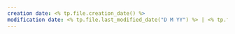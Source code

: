 ```yaml
---
creation date: <% tp.file.creation_date() %> 
modification date: <% tp.file.last_modified_date("D M YY") %> | <% tp.file.last_modified_date("D M YY") %>
---
```

